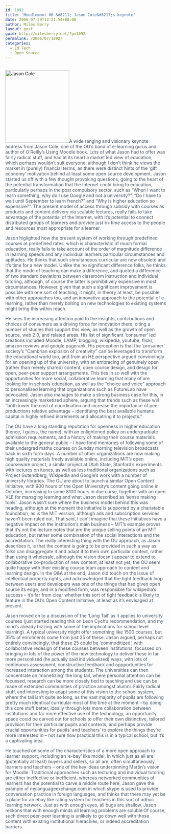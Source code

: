 ```yaml
---
id: 1092
title: 'Moodlemoot 06 &#8211; Jason Cole&#8217;s keynote'
date: 2006-07-29T12:21:54+00:00
author: Miles Berry
layout: post
guid: http://milesberry.net/?p=1092
permalink: /2006/07/1092/
categories:
  - Ed Tech
  - Open Source
---
```

<p style="color: #495865;">
  <a style="color: #008947;" href="http://web.archive.org/web/20061102114756/http://www.flickr.com/photos/mberry/199512810/"><br class="Apple-interchange-newline" /></a><a href="http://web.archive.org/web/20061102114756/http://www.flickr.com/photos/mberry/199512810/"><img class="floatLeft alignleft" title="Jason Cole" src="http://web.archive.org/web/20061102114756im_/http://static.flickr.com/62/199512810_9ada2e332a_m.jpg" alt="Jason Cole" width="200" height="227" border="0" /></a>A wide ranging and visionary keynote address from Jason Cole, one of the OU&#8217;s band of e-learning gurus and author of O&#8217;Reilly&#8217;s Using Moodle book. Lots of what Jason had to offer was fairly radical stuff, and had at its heart a market led view of education, which perhaps wouldn&#8217;t suit everyone, although I don&#8217;t think he views the market in (purely) financial terms, as there were distinct hints of the &#8216;gift economy&#8217; motivation behind at least some open source development. Jason started us off with a few thought provoking questions, going to the heart of the potential transformation that the Internet could bring to education, particularly perhaps in the post compulsory sector, such as &#8220;When I want to learn something, why do I use Google and not a university?&#8221;, &#8220;Do I have to wait until September to learn french?&#8221; and &#8220;Why is higher education so expensive?&#8221;. The present model of access through subsidy with courses as products and content delivery via scalable lectures, really fails to take advantage of the potential of the Internet, with it&#8217;s potential to connect distributed groups of learners and provide just-in-time access to the people and resources most appropriate for a learner.
</p>

<p style="color: #495865;">
  Jason higlighted how the present system of working through predefined courses at predefined rates, which is characteristic of much formal education, really fails to take account of the order of magnitude difference in learning speeds and any individual learners particular circumstances and aptitudes. He thinks that such simultaneous curricular are now obsolete and it&#8217;s time for a new model. Unlike the no significant difference folks, he thinks that the mode of teaching can make a difference, and quoted a difference of two standard deviations between classroom instruction and individual tutoring, although, of course the latter is prohibitively expensive in most circumstances. However, given that such a significant improvement is possible with one sort of teaching, it might, in theory at least, be possible with other approaches too, and an innovative approach to the potential of e-learning, rather than merely bolting on new technologies to existing systems might bring this within reach.
</p>

<p style="color: #495865;">
  He sees the increasing attention paid to the insights, contirbutions and choices of consumers as a driving force for innovation there, citing a number of studies that support this view, as well as the growth of open source, web 2.0, and related areas. His list of significant &#8216;consumer&#8217; led creations included Moodle, LAMP, blogging, wikipedia, youtube, flickr, amazon reviews and google pagerank. His perception is that the &#8216;prosumer&#8217; society&#8217;s &#8220;Cambrian explosion of creativity&#8221; can be leveraged to transform the educational world too, and from an HE perspective argued convincingly for an opening up of the university, with an embracing of genuinely open (rather than merely shared) content, open course design, and design for open, peer-peer support arrangements. This ties in so well with the opportunities for more social, collaborative learning that many of are looking for in schools education, as well as the &#8220;choice and voice&#8221; approach to personalised learning that organizations such as FutureLab have advocated. Jason also manages to make a strong business case for this, in an increasingly marketized sphere, arguing that trends such as these will &#8220;both lower the cost of coordination and increase the importance of peer productions relative advantage &#8211; identifuing the best available humans capital in highly refined increments and allocatring it to projects.&#8221;
</p>

<p style="color: #495865;">
  The OU have a long standing reputation for openness in higher education (hence, I guess, the name), with an enlightened policy on undergraduate admission requirements, and a history of making their course materials available to the general public &#8211; I have fond memories of following some of their undergrad maths courses on Sunday morning television broadcasts back in sixth form days. A number of other organizations are now making high quality materials freely available online, including MIT&#8217;s open courseware project, a similar project at Utah State, Stanford&#8217;s experiments with lectures on itunes, as well as less traditional organizations such as Project Gutendberg, Wikipedia and Google&#8217;s work with a number of university libraries. The OU are about to launch a similar Open Content Initiaitve, with 900 hours of the Open University&#8217;s content going online in October, increasing to some 8100 hours in due curse, together with an open VLE for managing learning and what Jason described as &#8216;sense making tools&#8217;. Jason wasn&#8217;t sure where the business model behind this was heading, although at the moment the initiative is supported by a chariatable foundation, as is the MIT version, although ads and subscription services haven&#8217;t been ruled out. That said, I can&#8217;t imagine that these initiatives have a negative impact on the institution&#8217;s main business &#8211; MIT&#8217;s example proves that it&#8217;s not the lecture notes that are the unique selling points of an MIT education, but rather some combination of the social interactions and the accreditation. The really interesting thing with the OU approach, as Jason describes it, is that the content is going to be provided in such a way as folks can disaggregate it and adapt it to their own particular context, rather than using it wholesale, although the vision doesn&#8217;t appear to extend to collaborative co-production of new content, at least not yet; the OU seem quite happy with their existing course team approach to content and learning design. In the Q&A at the end, Jason did touch on the issue of intellectual property rights, and acknowledged that the tight feedback loop between users and developers was one of the things that had given open source its edge, and in a modified form, was responsible for wikipedia&#8217;s success &#8211; it&#8217;s far from clear whether this sort of tight feedback is likely to feature in the OU&#8217;s Open Content Initiative, at least as it&#8217;s envisaged at present.
</p>

<p style="color: #495865;">
  Jason moved on to a discussion of the &#8216;Long Tail&#8217; as it applies to university courses (just started reading this on Leon Cych&#8217;s recommendation, and my mind&#8217;s already bizzing with some of the implications for school level learning). A typical university might offer something like 1500 courses, but 35% of enrolments come from just 25 of these. Jason argued, perhaps not entirely convincingly, that these 25 could be &#8216;commoditized&#8217;, with collaborative redesign of these courses between institutions, focussed on bringing in lots of the power of the new technology to deliver these in far more personlized (he actually said individualized) ways, with lots of continuous assessment, constructive feedback and oppportunities for increased interaction among the students. The universities can then concentrate on &#8216;monetizing&#8217; the long tail, where personal attention can be focussed, research can be more closely tied to teaching and use can be made of extended communities of practice amongst alumni. Fairly radical stuff, and interesting to adapt some of this vision to the school system, where the tail isn&#8217;t quite so long, as the vast majority of pupils are following pretty much identical curricular most of the time at the moment &#8211; by doing this core stuff better, ideally through lots more collaboration between institutions and far more effective use of the technology, an opportunity space could be carved out for schools to offer their own distinctive, tailored provision for their particular pupils and contexts, and perhaps provide crucial opportunities for pupils&#8217; and teachers&#8217; to explore the things they&#8217;re more interested in &#8211; not sure how practical this is in a typical school, but it&#8217;s a captivating idea.
</p>

<p style="color: #495865;">
  He touched on some of the characteristics of a more open approach to learner support, including an &#8216;e-bay&#8217; like model, in which just as all are (potentially at least) buyers and sellers, so all are, often simultaneously, learners and teachers &#8211; one of the key ideas underpinning Martin&#8217;s vision for Moodle. Traditional approaches such as lecturing and individual tutoring are either ineffective or inefficient, whereas networked communities of learners has the potential to carve a middle route here; Jason gave the example of mylanguageexchange.com in which skype is used to provide conversation practice in foreign languages, and thinks that there may yet be a place for an ebay like rating system for teachers in this sort of adhoc learning network. Just as with enough eyes, all bugs are shallow, Jason reckons that with enough minds all learning problems are soluble.Of course, such direct peer-peer learning is unlikely to go down well with those content with existing institutional hierachies, or indeed accreditation barriers.
</p>